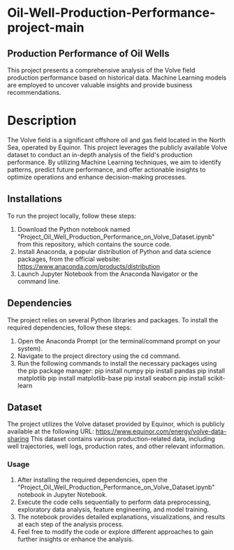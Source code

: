# Oil-Well-Production-Performance-project-main
## Production Performance of Oil Wells
This project presents a comprehensive analysis of the Volve field production performance based on historical data. Machine Learning models are employed to uncover valuable insights and provide business recommendations.

# Description
The Volve field is a significant offshore oil and gas field located in the North Sea, operated by Equinor. This project leverages the publicly available Volve dataset to conduct an in-depth analysis of the field's production performance. By utilizing Machine Learning techniques, we aim to identify patterns, predict future performance, and offer actionable insights to optimize operations and enhance decision-making processes.

## Installations
To run the project locally, follow these steps:

1. Download the Python notebook named "Project_Oil_Well_Production_Performance_on_Volve_Dataset.ipynb" from this repository, which contains the source code.
2. Install Anaconda, a popular distribution of Python and data science packages, from the official website: https://www.anaconda.com/products/distribution
3. Launch Jupyter Notebook from the Anaconda Navigator or the command line.

## Dependencies
The project relies on several Python libraries and packages. To install the required dependencies, follow these steps:

1. Open the Anaconda Prompt (or the terminal/command prompt on your system).
2. Navigate to the project directory using the cd command.
3. Run the following commands to install the necessary packages using the pip package manager:
pip install numpy
pip install pandas
pip install matplotlib
pip install matplotlib-base
pip install seaborn
pip install scikit-learn

## Dataset
The project utilizes the Volve dataset provided by Equinor, which is publicly available at the following URL: https://www.equinor.com/energy/volve-data-sharing
This dataset contains various production-related data, including well trajectories, well logs, production rates, and other relevant information.

### Usage

1. After installing the required dependencies, open the "Project_Oil_Well_Production_Performance_on_Volve_Dataset.ipynb" notebook in Jupyter Notebook.
2. Execute the code cells sequentially to perform data preprocessing, exploratory data analysis, feature engineering, and model training.
3. The notebook provides detailed explanations, visualizations, and results at each step of the analysis process.
4. Feel free to modify the code or explore different approaches to gain further insights or enhance the analysis.
